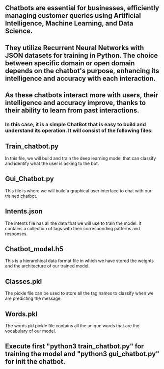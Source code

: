 ## Chatbots are essential for businesses, efficiently managing customer queries using Artificial Intelligence, Machine Learning, and Data Science. 
## They utilize Recurrent Neural Networks with JSON datasets for training in Python. The choice between specific domain or open domain depends on the chatbot's purpose, enhancing its intelligence and accuracy with each interaction. 

## As these chatbots interact more with users, their intelligence and accuracy improve, thanks to their ability to learn from past interactions.

### In this case, it is a simple ChatBot that is easy to build and understand its operation. It will consist of the following files:

## Train_chatbot.py
In this file, we will build and train the deep learning model that can classify and identify what the user is asking to the bot.

## Gui_Chatbot.py
This file is where we will build a graphical user interface to chat with our trained chatbot.

## Intents.json
The intents file has all the data that we will use to train the model. It contains a collection of tags with their corresponding patterns and responses.

## Chatbot_model.h5
This is a hierarchical data format file in which we have stored the weights and the architecture of our trained model.

## Classes.pkl
The pickle file can be used to store all the tag names to classify when we are predicting the message.

## Words.pkl
The words.pkl pickle file contains all the unique words that are the vocabulary of our model.

## **Execute first "python3 train_chatbot.py" for training the model and "python3 gui_chatbot.py" for init the chatbot.**

